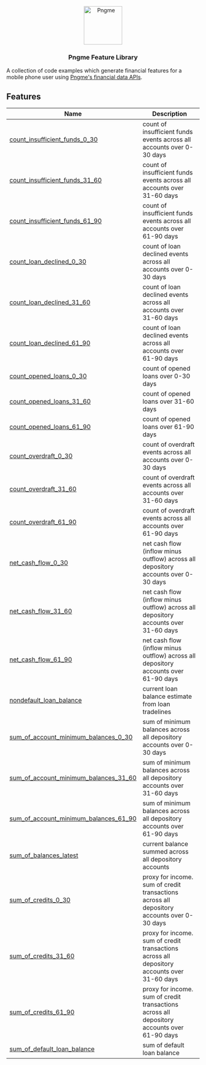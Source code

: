 <p align="center">
  <img src="https://admin.pngme.com/logo.png" alt="Pngme" width="100" height="100">
</p>

<h3 align="center">Pngme Feature Library</h3>

A collection of code examples which generate financial features for a mobile phone user using [Pngme's financial data APIs](https://developers.api.pngme.com/reference/).

## Features

| Name                                                                      | Description                                                                                 |
| ---------------------------------------------------------------------------- | ------------------------------------------------------------------------------------------- |
| [count_insufficient_funds_0_30](lib/count_insufficient_funds)                | count of insufficient funds events across all accounts over 0-30 days                       |
| [count_insufficient_funds_31_60](lib/count_insufficient_funds)               | count of insufficient funds events across all accounts over 31-60 days                      |
| [count_insufficient_funds_61_90](lib/count_insufficient_funds)               | count of insufficient funds events across all accounts over 61-90 days                      |
| [count_loan_declined_0_30](lib/count_loan_declined)                          | count of loan declined events across all accounts over 0-30 days                            |
| [count_loan_declined_31_60](lib/count_loan_declined)                         | count of loan declined events across all accounts over 31-60 days                           |
| [count_loan_declined_61_90](lib/count_loan_declined)                         | count of loan declined events across all accounts over 61-90 days                           |
| [count_opened_loans_0_30](lib/count_opened_loans)                            | count of opened loans over 0-30 days                                                        |
| [count_opened_loans_31_60](lib/count_opened_loans)                           | count of opened loans over 31-60 days                                                       |
| [count_opened_loans_61_90](lib/count_opened_loans)                           | count of opened loans over 61-90 days                                                       |
| [count_overdraft_0_30](lib/count_overdraft)                                  | count of overdraft events across all accounts over 0-30 days                                |
| [count_overdraft_31_60](lib/count_overdraft)                                 | count of overdraft events across all accounts over 31-60 days                               |
| [count_overdraft_61_90](lib/count_overdraft)                                 | count of overdraft events across all accounts over 61-90 days                               |
| [net_cash_flow_0_30](lib/net_cash_flow)                                      | net cash flow (inflow minus outflow) across all depository accounts over 0-30 days          |
| [net_cash_flow_31_60](lib/net_cash_flow)                                     | net cash flow (inflow minus outflow) across all depository accounts over 31-60 days         |
| [net_cash_flow_61_90](lib/net_cash_flow)                                     | net cash flow (inflow minus outflow) across all depository accounts over 61-90 days         |
| [nondefault_loan_balance](lib/nondefault_loan_balance)                       | current loan balance estimate from loan tradelines                                          |
| [sum_of_account_minimum_balances_0_30](lib/sum_of_account_minimum_balances)  | sum of minimum balances across all depository accounts over 0-30 days                       |
| [sum_of_account_minimum_balances_31_60](lib/sum_of_account_minimum_balances) | sum of minimum balances across all depository accounts over 31-60 days                      |
| [sum_of_account_minimum_balances_61_90](lib/sum_of_account_minimum_balances) | sum of minimum balances across all depository accounts over 61-90 days                      |
| [sum_of_balances_latest](lib/sum_of_balances_latest)                         | current balance summed across all depository accounts                                       |
| [sum_of_credits_0_30](lib/sum_of_credits)                                    | proxy for income. sum of credit transactions across all depository accounts over 0-30 days  |
| [sum_of_credits_31_60](lib/sum_of_credits)                                   | proxy for income. sum of credit transactions across all depository accounts over 31-60 days |
| [sum_of_credits_61_90](lib/sum_of_credits)                                   | proxy for income. sum of credit transactions across all depository accounts over 61-90 days |
| [sum_of_default_loan_balance](lib/sum_of_default_loan_balance)               | sum of default loan balance                                                                 |

